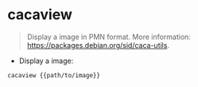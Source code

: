 # cacaview

> Display a image in PMN format.
> More information: <https://packages.debian.org/sid/caca-utils>.

- Display a image:

`cacaview {{path/to/image}}`
